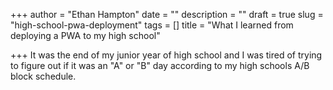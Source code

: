 +++
author = "Ethan Hampton"
date = ""
description = ""
draft = true
slug = "high-school-pwa-deployment"
tags = []
title = "What I learned from deploying a PWA to my high school"

+++
It was the end of my junior year of high school and I was tired of trying to figure out if it was an "A" or "B" day according to my high schools A/B block schedule.